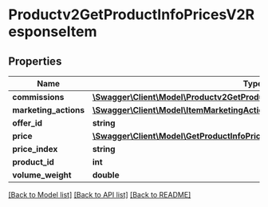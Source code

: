 # Productv2GetProductInfoPricesV2ResponseItem

## Properties
Name | Type | Description | Notes
------------ | ------------- | ------------- | -------------
**commissions** | [**\Swagger\Client\Model\Productv2GetProductInfoPricesV2ResponseCommissions**](Productv2GetProductInfoPricesV2ResponseCommissions.md) |  | [optional] 
**marketing_actions** | [**\Swagger\Client\Model\ItemMarketingActions**](ItemMarketingActions.md) |  | [optional] 
**offer_id** | **string** |  | [optional] 
**price** | [**\Swagger\Client\Model\GetProductInfoPricesV2ResponsePrice**](GetProductInfoPricesV2ResponsePrice.md) |  | [optional] 
**price_index** | **string** |  | [optional] 
**product_id** | **int** |  | [optional] 
**volume_weight** | **double** |  | [optional] 

[[Back to Model list]](../README.md#documentation-for-models) [[Back to API list]](../README.md#documentation-for-api-endpoints) [[Back to README]](../README.md)



